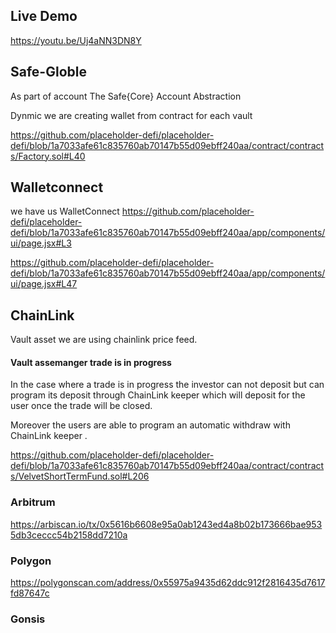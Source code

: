 ## Live Demo
https://youtu.be/Uj4aNN3DN8Y


## Safe-Globle
As part of account The Safe{Core} Account Abstraction 

Dynmic we are creating wallet from contract for each vault

https://github.com/placeholder-defi/placeholder-defi/blob/1a7033afe61c835760ab70147b55d09ebff240aa/contract/contracts/Factory.sol#L40



## Walletconnect

we have us WalletConnect
https://github.com/placeholder-defi/placeholder-defi/blob/1a7033afe61c835760ab70147b55d09ebff240aa/app/components/ui/page.jsx#L3

https://github.com/placeholder-defi/placeholder-defi/blob/1a7033afe61c835760ab70147b55d09ebff240aa/app/components/ui/page.jsx#L47


## ChainLink

Vault asset we are using chainlink price feed.

#### Vault assemanger  trade is in progress
In the case where a trade is in progress the investor can not deposit but can program its deposit through  ChainLink keeper which will deposit for the user once the trade will be closed.

Moreover the users are able to program an automatic withdraw with ChainLink keeper .

https://github.com/placeholder-defi/placeholder-defi/blob/1a7033afe61c835760ab70147b55d09ebff240aa/contract/contracts/VelvetShortTermFund.sol#L206


### Arbitrum
https://arbiscan.io/tx/0x5616b6608e95a0ab1243ed4a8b02b173666bae9535db3ceccc54b2158dd7210a

### Polygon
https://polygonscan.com/address/0x55975a9435d62ddc912f2816435d7617fd87647c


### Gonsis
